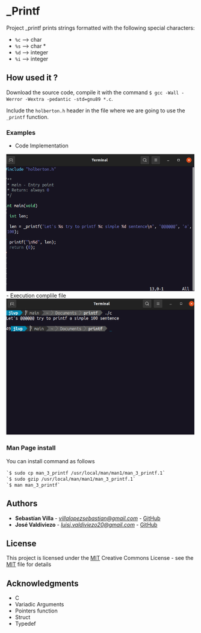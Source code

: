 # _Printf
Project _printf prints strings formatted with the following special characters:
- `%c` --> char
- `%s` --> char *
- `%d` --> integer
- `%i` --> integer

## How used it ?

Download the source code, compile it with the command `$ gcc -Wall -Werror -Wextra -pedantic -std=gnu89 *.c`. 

Include the `holberton.h` header in the file where we are going to use the `_printf` function. 

### Examples

- Code Implementation
<img src="https://raw.githubusercontent.com/joseluis-max/printf/main/Screenshot%20from%202021-07-27%2014-03-35.png" alt="main.c" width="500"/>
- Execution complile file
<img src="https://raw.githubusercontent.com/joseluis-max/printf/main/Screenshot%20from%202021-07-27%2014-05-06.png" alt="execution" width="500"/>

### Man Page install
You can install command as follows 

    `$ sudo cp man_3_printf /usr/local/man/man1/man_3_printf.1`
    `$ sudo gzip /usr/local/man/man1/man_3_printf.1`
    `$ man man_3_printf`

## Authors

  - **Sebastían Villa** - *villalopezsebastian@gmail.com* -
    [GitHub](https://github.com/SebasVillaLo)
  - **José Valdiviezo** - *luisj.valdiviezo20@gmail.com* -
    [GitHub](https://github.com/joseluis-max)
    
## License
 
This project is licensed under the [MIT](https://github.com/joseluis-max/printf/blob/9ab2c72770dc02e83f3fa9099a7936f3ee5bd28a/LICENSE)
Creative Commons License - see the [MIT](https://github.com/joseluis-max/printf/blob/9ab2c72770dc02e83f3fa9099a7936f3ee5bd28a/LICENSE) file for
details

## Acknowledgments

  - C
  - Variadic Arguments
  - Pointers function
  - Struct
  - Typedef
